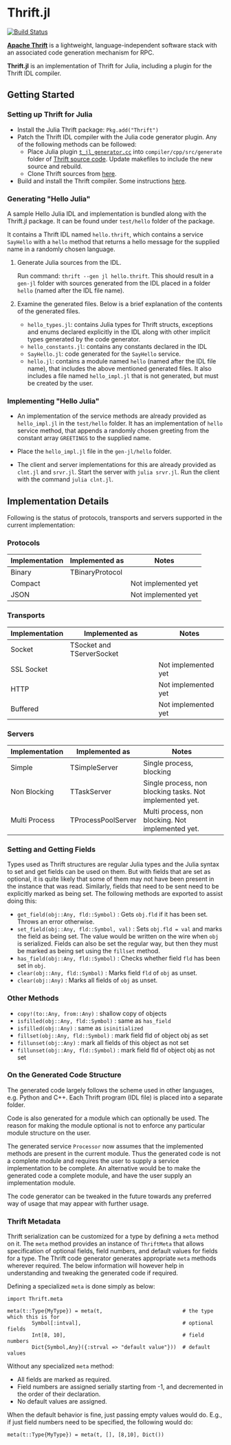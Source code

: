 # Thrift.jl

[![Build Status](https://travis-ci.org/tanmaykm/Thrift.jl.png)](https://travis-ci.org/tanmaykm/Thrift.jl)

[**Apache Thrift**](http://thrift.apache.org/) is a lightweight, language-independent software stack with an associated code generation mechanism for RPC.

**Thrift.jl** is an implementation of Thrift for Julia, including a plugin for the Thrift IDL compiler.

## Getting Started

### Setting up Thrift for Julia

- Install the Julia Thrift package: `Pkg.add("Thrift")`
- Patch the Thrift IDL compiler with the Julia code generator plugin. Any of the following methods can be followed:
    - Place Julia plugin [`t_jl_generator.cc`](https://github.com/tanmaykm/Thrift.jl/tree/master/compiler) into `compiler/cpp/src/generate` folder of [Thrift source code](http://thrift.apache.org/download/). Update makefiles to include the new source and rebuild.
    - Clone Thrift sources from [here](https://github.com/tanmaykm/thrift).
- Build and install the Thrift compiler. Some instructions [here](http://thrift.apache.org/tutorial/).

### Generating "Hello Julia"
A sample Hello Julia IDL and implementation is bundled along with the Thrift.jl package. It can be found under `test/hello` folder of the package.

It contains a Thrift IDL named `hello.thrift`, which contains a service `SayHello` with a `hello` method that returns a hello message for the supplied name in a randomly chosen language.

1. Generate Julia sources from the IDL.
   
   Run command: `thrift --gen jl hello.thrift`. 
   This should result in a `gen-jl` folder with sources generated from the IDL placed in a folder `hello` (named after the IDL file name).
   
2. Examine the generated files. Below is a brief explanation of the contents of the generated files.

   -  `hello_types.jl`: contains Julia types for Thrift structs, exceptions and enums declared explicitly in the IDL along with other implicit types generated by the code generator.
   - `hello_constants.jl`: contains any constants declared in the IDL
   - `SayHello.jl`: code generated for the `SayHello` service.
   - `hello.jl`: contains a module named `hello` (named after the IDL file name), that includes the above mentioned generated files. It also includes a file named `hello_impl.jl` that is not generated, but must be created by the user.

### Implementing "Hello Julia"
- An implementation of the service methods are already provided as `hello_impl.jl` in the `test/hello` folder. It has an implementation of `hello` service method, that appends a randomly chosen greeting from the constant array `GREETINGS` to the supplied name.

- Place the `hello_impl.jl` file in the `gen-jl/hello` folder.
   
- The client and server implementations for this are already provided as `clnt.jl` and `srvr.jl`. Start the server with `julia srvr.jl`. Run the client with the command `julia clnt.jl`.


## Implementation Details

Following is the status of protocols, transports and servers supported in the current implementation:

### Protocols

Implementation | Implemented as               | Notes
---            | ---                          | ---
Binary         | TBinaryProtocol              |
Compact        |                              | Not implemented yet
JSON           |                              | Not implemented yet


### Transports

Implementation | Implemented as               | Notes
---            | ---                          | ---
Socket         | TSocket and TServerSocket    |
SSL Socket     |                              | Not implemented yet
HTTP           |                              | Not implemented yet
Buffered       |                              | Not implemented yet


### Servers

Implementation | Implemented as               | Notes
---            | ---                          | ---
Simple         | TSimpleServer                | Single process, blocking
Non Blocking   | TTaskServer                  | Single process, non blocking tasks. Not implemented yet.
Multi Process  | TProcessPoolServer           | Multi process, non blocking. Not implemented yet.


### Setting and Getting Fields
Types used as Thrift structures are regular Julia types and the Julia syntax to set and get fields can be used on them. But with fields that are set as optional, it is quite likely that some of them may not have been present in the instance that was read. Similarly, fields that need to be sent need to be explicitly marked as being set. The following methods are exported to assist doing this:

- `get_field(obj::Any, fld::Symbol)` : Gets `obj.fld` if it has been set. Throws an error otherwise.
- `set_field(obj::Any, fld::Symbol, val)` : Sets `obj.fld = val` and marks the field as being set. The value would be written on the wire when `obj` is serialized. Fields can also be set the regular way, but then they must be marked as being set using the `fillset` method.
- `has_field(obj::Any, fld::Symbol)` : Checks whether field `fld` has been set in `obj`.
- `clear(obj::Any, fld::Symbol)` : Marks field `fld` of `obj` as unset.
- `clear(obj::Any)` : Marks all fields of `obj` as unset.


### Other Methods
- `copy!(to::Any, from::Any)` : shallow copy of objects
- `isfilled(obj::Any, fld::Symbol)` : same as `has_field`
- `isfilled(obj::Any)` : same as `isinitialized`
- `fillset(obj::Any, fld::Symbol)` : mark field fld of object obj as set
- `fillunset(obj::Any)` : mark all fields of this object as not set
- `fillunset(obj::Any, fld::Symbol)` : mark field fld of object obj as not set


### On the Generated Code Structure

The generated code largely follows the scheme used in other languages, e.g. Python and C++. Each Thrift program (IDL file) is placed into a separate folder. 

Code is also generated for a module which can optionally be used. The reason for making the module optional is not to enforce any particular module structure on the user.

The generated service `Processor` now assumes that the implemented methods are present in the current module. Thus the generated code is not a complete module and requires the user to supply a service implementation to be complete. An alternative would be to make the generated code a complete module, and have the user supply an implementation module.

The code generator can be tweaked in the future towards any preferred way of usage that may appear with further usage.


### Thrift Metadata

Thrift serialization can be customized for a type by defining a `meta` method on it. The `meta` method provides an instance of `ThriftMeta` that allows specification of optional fields, field numbers, and default values for fields for a type. The Thrift code generator generates appropriate `meta` methods wherever required. The below information will however help in understanding and tweaking the generated code if required.

Defining a specialized `meta` is done simply as below:

````
import Thrift.meta

meta(t::Type{MyType}) = meta(t,                          # the type which this is for
        Symbol[:intval],                                 # optional fields
        Int[8, 10],                                      # field numbers
        Dict{Symbol,Any}({:strval => "default value"}))  # default values
````

Without any specialized `meta` method:

- All fields are marked as required.
- Field numbers are assigned serially starting from -1, and decremented in the order of their declaration.
- No default values are assigned.

When the default behavior is fine, just passing empty values would do. E.g., if just field numbers need to be specified, the following would do:

````
meta(t::Type{MyType}) = meta(t, [], [8,10], Dict())
````


